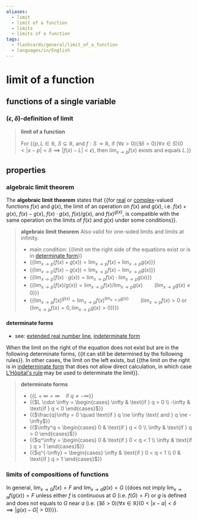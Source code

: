 ```yaml
---
aliases:
  - limit
  - limit of a function
  - limits
  - limits of a function
tags:
  - flashcards/general/limit_of_a_function
  - languages/in/English
---
```


# limit of a function

## functions of a single variable

### $(\epsilon,\delta)$-definition of limit

> __limit of a function__
>
> For {{$p,L\in\mathbb{R}$, $S\subseteq\mathbb{R}$, and $f:S\to\mathbb{R}$, if $(\forall\epsilon>0)(\exists\delta>0)(\forall{x}\in{S})(0<\lvert{x-p}\rvert<\delta\implies\lvert{f(x)-L}\rvert<\epsilon)$, then $\lim_{x\to{}p}f(x)$ exists and equals $L$.}} <!--SR:!2024-01-03,18,250-->

## properties

### algebraic limit theorem

The __algebraic limit theorem__ states that {{for [real](real%20number.md) or [complex](complex%20number.md)-valued functions $f(x)$ and $g(x)$, the limit of an operation on $f(x)$ and $g(x)$, i.e. $f(x) + g(x)$, $f(x) - g(x)$, $f(x) \cdot g(x)$, $f(x) / g(x)$, and ${f(x)}^{g(x)}$, is compatible with the same operation on the limits of $f(x)$ and $g(x)$ under some conditions}}. <!--SR:!2023-12-29,16,290-->

> __algebraic limit theorem__
> Also valid for one-sided limits and limits at infinity.
>
> - main condition: {{limit on the right side of the equations exist or is in [determinate form](#determinate%20forms)}}
> - {{$\lim_{x \to p} (f(x) + g(x)) = \lim_{x \to p} f(x) + \lim_{x \to p} g(x)$}}
> - {{$\lim_{x \to p} (f(x) - g(x)) = \lim_{x \to p} f(x) - \lim_{x \to p} g(x)$}}
> - {{$\lim_{x \to p} (f(x) \cdot g(x)) = \lim_{x \to p} f(x) \cdot \lim_{x \to p} g(x)$}}
> - {{$\lim_{x \to p} (f(x) / g(x)) = \lim_{x \to p} f(x) / \lim_{x \to p} g(x)\qquad(\lim_{x \to p} g(x) \ne 0)$}}
> - {{$\lim_{x \to p} {f(x)}^{g(x)} = \lim_{x \to p} f(x)^{\lim_{x \to p} g(x)}\qquad(\lim_{x \to p} f(x) > 0 \text{ or } (\lim_{x \to p} f(x) = 0, \lim_{x \to p} g(x) > 0))$}} <!--SR:!2023-12-30,17,290!2023-12-28,15,290!2023-12-27,14,290!2023-12-27,14,290!2024-01-24,31,270!2024-01-08,19,250-->

#### determinate forms

- see: [extended real number line](extended%20real%20number%20line.md), [indeterminate form](indeterminate%20form.md)

When the limit on the right of the equation does not exist but are in the following determinate forms, {{it can still be determined by the following rules}}. In other cases, the limit on the left exists, but {{the limit on the right is in [indeterminate form](indeterminate%20form.md) that does not allow direct calculation, in which case [L'Hôpital's rule](L'Hôpital's%20rule.md) may be used to determinate the limit}}. <!--SR:!2023-12-26,13,290!2023-12-28,15,290-->

> __determinate forms__
>
> - {{$L + \infty = \infty \quad \text{if } q \ne -\infty$}}
> - {{$L \cdot \infty = \begin{cases} \infty & \text{if } q > 0 \\ -\infty & \text{if } q < 0 \end{cases}$}}
> - {{$\frac{q}\infty = 0 \quad \text{if } q \ne \infty \text{ and } q \ne -\infty$}}
> - {{$\infty^q = \begin{cases} 0 & \text{if } q < 0 \\ \infty & \text{if } q > 0 \end{cases}$}}
> - {{$q^\infty = \begin{cases} 0 & \text{if } 0 < q < 1 \\ \infty & \text{if } q > 1 \end{cases}$}}
> - {{$q^{-\infty} = \begin{cases} \infty & \text{if } 0 < q < 1 \\ 0 & \text{if } q > 1 \end{cases}$}} <!--SR:!2024-01-28,37,290!2024-02-06,44,290!2023-12-28,12,250!2024-01-05,16,250!2024-01-23,33,290!2023-12-26,13,290-->

### limits of compositions of functions

In general, $\lim_{x \to G} f(x) = F$ and $\lim_{x \to a} g(x) = G$ {{does not imply $\lim_{x \to a} f(g(x)) = F$ unless either $f$ is continuous at $G$ (i.e. $f(G) = F$) or $g$ is defined and does not equals to $G$ near $a$ (i.e. $(\exists \delta > 0)(\forall{x}\in\mathbb{R})(0 < \lvert{x - a}\rvert < \delta \implies \lvert{g(x) - G}\rvert > 0)$)}}. <!--SR:!2024-01-07,19,250-->
